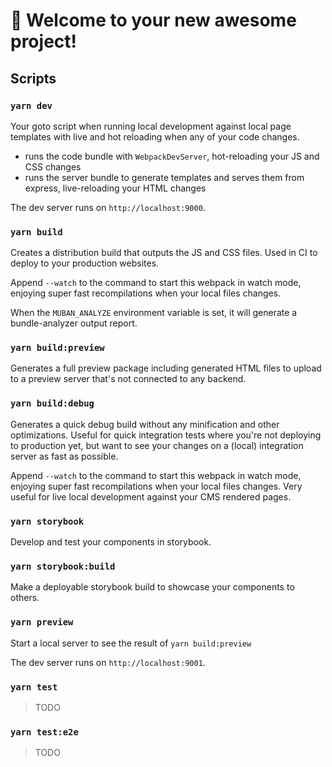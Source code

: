 # 🚀 Welcome to your new awesome project!

## Scripts

### `yarn dev`

Your goto script when running local development against local page templates with live and hot reloading when any of
your code changes.

- runs the code bundle with `WebpackDevServer`, hot-reloading your JS and CSS changes
- runs the server bundle to generate templates and serves them from express, live-reloading your HTML changes

The dev server runs on `http://localhost:9000`.

### `yarn build`

Creates a distribution build that outputs the JS and CSS files. Used in CI to deploy to your production websites.

Append `--watch` to the command to start this webpack in watch mode, enjoying super fast recompilations when your
local files changes.

When the `MUBAN_ANALYZE` environment variable is set, it will generate a bundle-analyzer output 
report.

### `yarn build:preview`

Generates a full preview package including generated HTML files to upload to a preview server that's not connected to
any backend.
 
### `yarn build:debug`

Generates a quick debug build without any minification and other optimizations. Useful for quick integration tests
where you're not deploying to production yet, but want to see your changes on a (local) integration server as fast
as possible.

Append `--watch` to the command to start this webpack in watch mode, enjoying super fast recompilations when your
local files changes. Very useful for live local development against your CMS rendered pages.

### `yarn storybook`

Develop and test your components in storybook.

### `yarn storybook:build`

Make a deployable storybook build to showcase your components to others.

### `yarn preview`

Start a local server to see the result of `yarn build:preview`

The dev server runs on `http://localhost:9001`.

### `yarn test`

> TODO

### `yarn test:e2e`

> TODO

